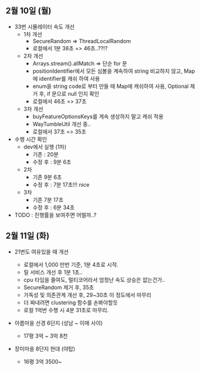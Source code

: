
## 2월 10일 (월)

- 33번 시뮬레이터 속도 개선
	- 1차 개선
		- SecureRandom => ThreadLocalRandom
		- 로컬에서 1분 38초 => 46초..??!?
	- 2차 개선 
		- Arrays.stream().allMatch => 단순 for 문
		- positionIdentifier에서 모든 심볼을 계속하여 string 비교하지 않고, Map에 identifier를 캐쉬 하여 사용
		-  enum을 string code로 부터 만들 때 Map에 캐쉬하여 사용, Optional 제거 후, if 문으로 null 인지 확인
		- 로컬에서 46초 => 37초
	- 3차 개선 
		- buyFeatureOptionsKeys를 계속 생성하지 말고 캐쉬 적용
		- WayTumbleUtil 개선 중..
		- 로컬에서 37초 => 35초
- 수행 시간 확인
	- dev에서 실행 (1차)
		- 기존 : 20분
		- 수정 후 : 9분 6초
	- 2차
		- 기존 9분 6초
		- 수정 후 :  7분 17초!!! nice
	- 3차
		- 기존 7분 17초
		- 수정 후 : 6분 34초
- TODO : 진행률을 보여주면 어떨까..?

## 2월 11일 (화)

- 21번도 여유있을 때 개선
	- 로컬에서 1,000 만번 기준, 1분 4초로 시작.
	- 릴 서비스 개선 후 1분 1초..
	- cpu 타임을 줄여도, 멀티코어라서 엄청난 속도 상승은 없는건가..
	- SecureRandom 제거 후, 35초
	- 가독성 및 의존관계 개선 후, 29~30초 이 정도에서 마무리
	- 더 짜내려면 clustering 함수를 손봐야할듯
	- 로컬 1억번 수행 시 4분 31초로 마무리.

- 아름마을 선경 6단지 (성남 ~ 이매 사이)
	- 17평 3억 ~ 3억 8천
- 장미마을 8단지 현대 (야탑)
	- 16평 3억 3500~